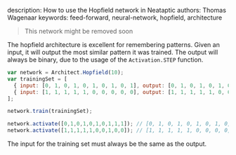 description: How to use the Hopfield network in Neataptic
authors: Thomas Wagenaar
keywords: feed-forward, neural-network, hopfield, architecture

> This network might be removed soon

The hopfield architecture is excellent for remembering patterns. Given an input, it will output the most similar pattern it was trained. The output will always be binary, due to the usage of the `Activation.STEP` function.

```javascript
var network = Architect.Hopfield(10);
var trainingSet = [
  { input: [0, 1, 0, 1, 0, 1, 0, 1, 0, 1], output: [0, 1, 0, 1, 0, 1, 0, 1, 0, 1] },
  { input: [1, 1, 1, 1, 1, 0, 0, 0, 0, 0], output: [1, 1, 1, 1, 1, 0, 0, 0, 0, 0] }
];

network.train(trainingSet);

network.activate([0,1,0,1,0,1,0,1,1,1]); // [0, 1, 0, 1, 0, 1, 0, 1, 0, 1]
network.activate([1,1,1,1,1,0,0,1,0,0]); // [1, 1, 1, 1, 1, 0, 0, 0, 0, 0]
```

The input for the training set must always be the same as the output.
